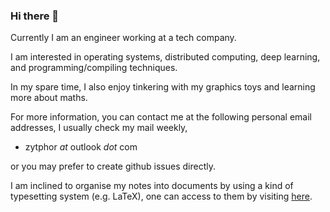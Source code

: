 ### Hi there 👋

Currently I am an engineer working at a tech company.

I am interested in operating systems, distributed computing, deep learning, and programming/compiling techniques.

In my spare time, I also enjoy tinkering with my graphics toys and learning more about maths.

For more information, you can contact me at the following personal email addresses, I usually check my mail weekly,

- zytphor *at* outlook *dot* com

or you may prefer to create github issues directly.

I am inclined to organise my notes into documents by using a kind of typesetting system (e.g. LaTeX),
one can access to them by visiting [here](./notelist.md).
